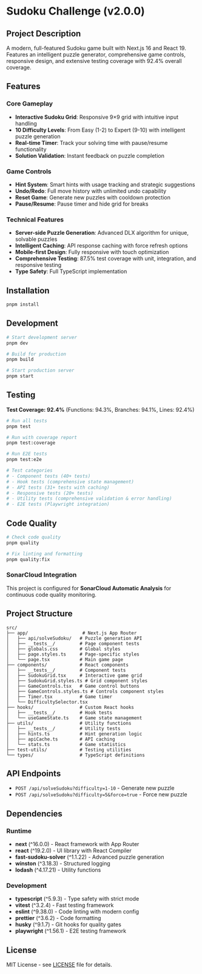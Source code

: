 # Sudoku Challenge (v2.0.0)

## Project Description

A modern, full-featured Sudoku game built with Next.js 16 and React 19. Features an intelligent puzzle generator, comprehensive game controls, responsive design, and extensive testing coverage with 92.4% overall coverage.

## Features

### Core Gameplay

- **Interactive Sudoku Grid**: Responsive 9×9 grid with intuitive input handling
- **10 Difficulty Levels**: From Easy (1-2) to Expert (9-10) with intelligent puzzle generation
- **Real-time Timer**: Track your solving time with pause/resume functionality
- **Solution Validation**: Instant feedback on puzzle completion

### Game Controls

- **Hint System**: Smart hints with usage tracking and strategic suggestions
- **Undo/Redo**: Full move history with unlimited undo capability
- **Reset Game**: Generate new puzzles with cooldown protection
- **Pause/Resume**: Pause timer and hide grid for breaks

### Technical Features

- **Server-side Puzzle Generation**: Advanced DLX algorithm for unique, solvable puzzles
- **Intelligent Caching**: API response caching with force refresh options
- **Mobile-first Design**: Fully responsive with touch optimization
- **Comprehensive Testing**: 87.5% test coverage with unit, integration, and responsive testing
- **Type Safety**: Full TypeScript implementation

## Installation

```bash
pnpm install
```

## Development

```bash
# Start development server
pnpm dev

# Build for production
pnpm build

# Start production server
pnpm start
```

## Testing

**Test Coverage: 92.4%** (Functions: 94.3%, Branches: 94.1%, Lines: 92.4%)

```bash
# Run all tests
pnpm test

# Run with coverage report
pnpm test:coverage

# Run E2E tests
pnpm test:e2e

# Test categories
# - Component tests (40+ tests)
# - Hook tests (comprehensive state management)
# - API tests (31+ tests with caching)
# - Responsive tests (20+ tests)
# - Utility tests (comprehensive validation & error handling)
# - E2E tests (Playwright integration)
```

## Code Quality

```bash
# Check code quality
pnpm quality

# Fix linting and formatting
pnpm quality:fix
```

### SonarCloud Integration

This project is configured for **SonarCloud Automatic Analysis** for continuous code quality monitoring.

## Project Structure

```
src/
├── app/                    # Next.js App Router
│   ├── api/solveSudoku/   # Puzzle generation API
│   ├── __tests__/         # Page component tests
│   ├── globals.css        # Global styles
│   ├── page.styles.ts     # Page-specific styles
│   └── page.tsx           # Main game page
├── components/            # React components
│   ├── __tests__/         # Component tests
│   ├── SudokuGrid.tsx     # Interactive game grid
│   ├── SudokuGrid.styles.ts # Grid component styles
│   ├── GameControls.tsx   # Game control buttons
│   ├── GameControls.styles.ts # Controls component styles
│   ├── Timer.tsx          # Game timer
│   └── DifficultySelector.tsx
├── hooks/                 # Custom React hooks
│   ├── __tests__/         # Hook tests
│   └── useGameState.ts    # Game state management
├── utils/                 # Utility functions
│   ├── __tests__/         # Utility tests
│   ├── hints.ts           # Hint generation logic
│   ├── apiCache.ts        # API caching
│   └── stats.ts           # Game statistics
├── test-utils/            # Testing utilities
└── types/                 # TypeScript definitions
```

## API Endpoints

- `POST /api/solveSudoku?difficulty=1-10` - Generate new puzzle
- `POST /api/solveSudoku?difficulty=5&force=true` - Force new puzzle

## Dependencies

### Runtime

- **next** (^16.0.0) - React framework with App Router
- **react** (^19.2.0) - UI library with React Compiler
- **fast-sudoku-solver** (^1.1.22) - Advanced puzzle generation
- **winston** (^3.18.3) - Structured logging
- **lodash** (^4.17.21) - Utility functions

### Development

- **typescript** (^5.9.3) - Type safety with strict mode
- **vitest** (^3.2.4) - Fast testing framework
- **eslint** (^9.38.0) - Code linting with modern config
- **prettier** (^3.6.2) - Code formatting
- **husky** (^9.1.7) - Git hooks for quality gates
- **playwright** (^1.56.1) - E2E testing framework

## License

MIT License - see [LICENSE](LICENSE) file for details.
